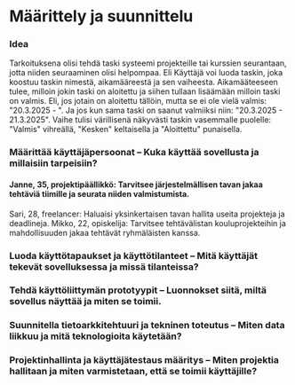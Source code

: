 # Määrittely ja suunnittelu

### Idea

Tarkoituksena olisi tehdä taski systeemi projekteille tai kurssien seurantaan, jotta niiden seuraaminen olisi helpompaa.
Eli Käyttäjä voi luoda taskin, joka koostuu taskin nimestä, aikamääreestä ja sen vaiheesta.
Aikamääteeseen tulee, milloin jokin taski on aloitettu ja siihen tullaan lisäämään milloin taski on valmis.
Eli, jos jotain on aloitettu tällöin, mutta se ei ole vielä valmis: "20.3.2025 - ".
Ja jos kun sama taski on saanut valmiiksi niin: "20.3.2025 - 21.3.2025".
Vaihe tulisi värillisenä näkyvästi taskin vasemmalle puolelle: "Valmis" vihreällä, "Kesken" keltaisella ja "Aloittettu" punaisella.

### Määrittää käyttäjäpersoonat – Kuka käyttää sovellusta ja millaisiin tarpeisiin?

#### Janne, 35, projektipäällikkö: Tarvitsee järjestelmällisen tavan jakaa tehtäviä tiimille ja seurata niiden valmistumista.
Sari, 28, freelancer: Haluaisi yksinkertaisen tavan hallita useita projekteja ja deadlineja.
Mikko, 22, opiskelija: Tarvitsee tehtävälistan kouluprojekteihin ja mahdollisuuden jakaa tehtävät ryhmäläisten kanssa.
### Luoda käyttötapaukset ja käyttötilanteet – Mitä käyttäjät tekevät sovelluksessa ja missä tilanteissa?
### Tehdä käyttöliittymän prototyypit – Luonnokset siitä, miltä sovellus näyttää ja miten se toimii.
### Suunnitella tietoarkkitehtuuri ja tekninen toteutus – Miten data liikkuu ja mitä teknologioita käytetään?
### Projektinhallinta ja käyttäjätestaus määritys – Miten projektia hallitaan ja miten varmistetaan, että se toimii käyttäjille?
